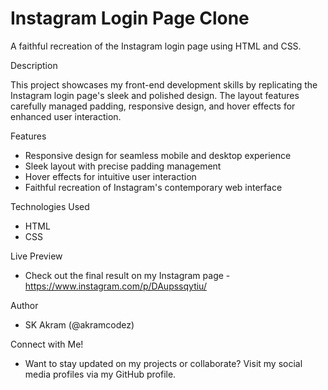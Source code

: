 # Instagram Login Page Clone

A faithful recreation of the Instagram login page using HTML and CSS.

Description

This project showcases my front-end development skills by replicating the Instagram login page's sleek and polished design. The layout features carefully managed padding, responsive design, and hover effects for enhanced user interaction.

Features

- Responsive design for seamless mobile and desktop experience
- Sleek layout with precise padding management
- Hover effects for intuitive user interaction
- Faithful recreation of Instagram's contemporary web interface

Technologies Used

- HTML
- CSS

Live Preview

 - Check out the final result on my Instagram page - https://www.instagram.com/p/DAupssqytiu/

Author

 - SK Akram (@akramcodez)

Connect with Me!

 - Want to stay updated on my projects or collaborate? Visit my social media profiles via my GitHub profile.
